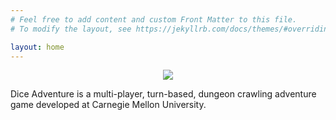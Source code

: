 ```yaml
---
# Feel free to add content and custom Front Matter to this file.
# To modify the layout, see https://jekyllrb.com/docs/themes/#overriding-theme-defaults

layout: home
---
```


<p align="center">
<img src = "/files/welcome.png"></p>

Dice Adventure is a multi-player, turn-based, dungeon crawling adventure game developed at Carnegie Mellon University.